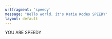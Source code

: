 ```yaml
---
urlfragment: 'speedy'
message: "Hello world, it's Katie Kodes SPEEDY"
layout: default
---
```


YOU ARE SPEEDY